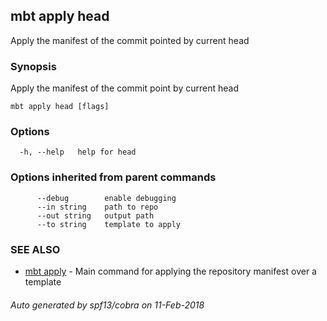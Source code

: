 ## mbt apply head

Apply the manifest of the commit pointed by current head

### Synopsis


Apply the manifest of the commit point by current head

	

```
mbt apply head [flags]
```

### Options

```
  -h, --help   help for head
```

### Options inherited from parent commands

```
      --debug        enable debugging
      --in string    path to repo
      --out string   output path
      --to string    template to apply
```

### SEE ALSO
* [mbt apply](mbt_apply.md)	 - Main command for applying the repository manifest over a template

###### Auto generated by spf13/cobra on 11-Feb-2018
